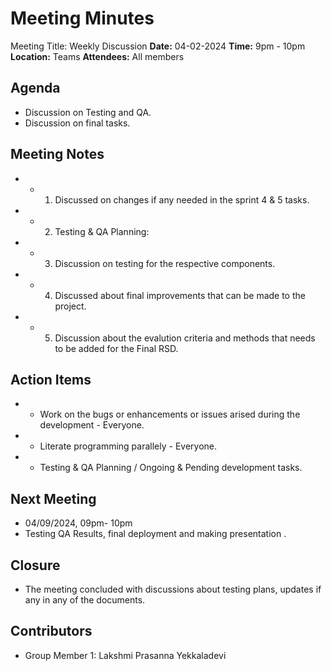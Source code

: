 # Meeting Minutes

Meeting Title: Weekly Discussion
**Date:**  04-02-2024
**Time:** 9pm - 10pm
**Location:** Teams
**Attendees:** All members

## Agenda

- Discussion on Testing and QA.
- Discussion on final tasks.

## Meeting Notes

- * 1. Discussed on changes if any needed in the sprint 4 & 5 tasks.
- * 2. Testing & QA Planning:
- * 3. Discussion on testing for the respective components.
- * 4. Discussed about final improvements that can be made to the project.
- * 5. Discussion about the evalution criteria and methods that needs to be added for the Final RSD.

## Action Items

- * Work on the bugs or enhancements or issues arised during the development - Everyone.
- * Literate programming parallely - Everyone.
- * Testing & QA Planning / Ongoing & Pending development tasks.

## Next Meeting

- 04/09/2024, 09pm- 10pm
- Testing QA Results, final deployment and making presentation .

## Closure

- The meeting concluded with discussions about testing plans, updates if any in any of the documents.

## Contributors

- Group Member 1: Lakshmi Prasanna Yekkaladevi

